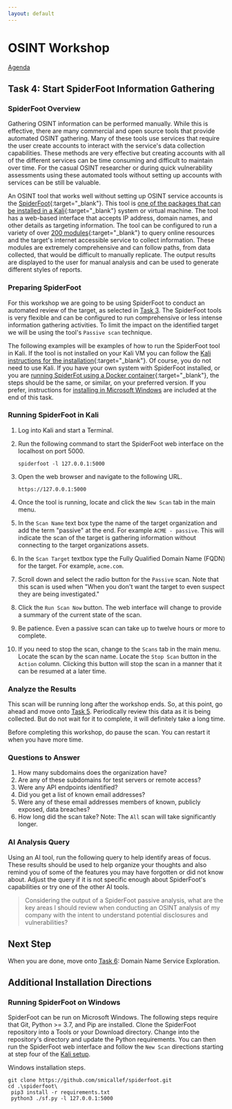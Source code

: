 ```yaml
---
layout: default
---
```


# OSINT Workshop
[Agenda](./index.md)

## Task 4: Start SpiderFoot Information Gathering

### SpiderFoot Overview

Gathering OSINT information can be performed manually. While this is effective, there are many commercial and open source tools that provide automated OSINT gathering. Many of these tools use services that require the user create accounts to interact with the service's data collection capabilities. These methods are very effective but creating accounts with all of the different services can be time consuming and difficult to maintain over time. For the casual OSINT researcher or during quick vulnerability assessments using these automated tools without setting up accounts with services can be still be valuable. 

An OSINT tool that works well without setting up OSINT service accounts is the [SpiderFoot](https://github.com/smicallef/spiderfoot){:target="_blank"}. This tool is [one of the packages that can be installed in a Kali](https://www.kali.org/tools/spiderfoot/){:target="_blank"} system or virtual machine. The tool has a web-based interface that accepts IP address, domain names, and other details as targeting information. The tool can be configured to run a variety of over [200 modules](https://github.com/smicallef/spiderfoot#modules--integrations){:target="_blank"} to query online resources and the target's internet accessible service to collect information. These modules are extremely comprehensive and can follow paths, from data collected, that would be difficult to manually replicate. The output results are displayed to the user for manual analysis and can be used to generate different styles of reports.

### Preparing SpiderFoot

For this workshop we are going to be using SpiderFoot to conduct an automated review of the target, as selected in [Task 3](task3.md). The SpiderFoot tools is very flexible and can be configured to run comprehensive or less intense information gathering activities. To limit the impact on the identified target we will be using the tool's `Passive scan` technique.

The following examples will be examples of how to run the SpiderFoot tool in Kali. If the tool is not installed on your Kali VM you can follow the [Kali instructions for the installation](https://www.kali.org/tools/spiderfoot/){:target="_blank"}. Of course, you do not need to use Kali. If you have your own system with SpiderFoot installed, or you are [running SpiderFot using a Docker container](https://github.com/smicallef/spiderfoot/blob/master/Dockerfile){:target="_blank"}, the steps should be the same, or similar, on your preferred version. If you prefer, instructions for [installing in Microsoft Windows](#running-spiderfoot-on-windows) are included at the end of this task.

### Running SpiderFoot in Kali

1. Log into Kali and start a Terminal.

2. Run the following command to start the SpiderFoot web interface on the localhost on port 5000.

    `spiderfoot -l 127.0.0.1:5000`

3. Open the web browser and navigate to the following URL.

    `https://127.0.0.1:5000`

4. Once the tool is running, locate and click the `New Scan` tab in the main menu.

5. In the `Scan Name` text box type the name of the target organization and add the term "passive" at the end. For example `ACME - passive`. This will indicate the scan of the target is gathering information without connecting to the target organizations assets.

6. In the `Scan Target` textbox type the Fully Qualified Domain Name (FQDN) for the target. For example, `acme.com`.

7. Scroll down and select the radio button for the `Passive` scan. Note that this scan is used when "When you don't want the target to even suspect they are being investigated."

8. Click the `Run Scan Now` button. The web interface will change to provide a summary of the current state of the scan. 

9. Be patience. Even a passive scan can take up to twelve hours or more to complete.

10. If you need to stop the scan, change to the `Scans` tab in the main menu. Locate the scan by the scan name. Locate the `Stop Scan` button in the `Action` column. Clicking this button will stop the scan in a manner that it can be resumed at a later time. 

### Analyze the Results

This scan will be running long after the workshop ends. So, at this point, go ahead and move onto [Task 5](./task5.md). Periodically review this data as it is being collected. But do not wait for it to complete, it will definitely take a long time.

Before completing this workshop, do pause the scan. You can restart it when you have more time.

### Questions to Answer

1. How many subdomains does the organization have?
2. Are any of these subdomains for test servers or remote access?
3. Were any API endpoints identified?
4. Did you get a list of known email addresses?
5. Were any of these email addresses members of known, publicly exposed, data breaches?
6. How long did the scan take? Note: The `All` scan will take significantly longer.

### AI Analysis Query

Using an AI tool, run the following query to help identify areas of focus. These results should be used to help organize your thoughts and also remind you of some of the features you may have forgotten or did not know about. Adjust the query if it is not specific enough about SpiderFoot's capabilities or try one of the other AI tools.

> Considering the output of a SpiderFoot passive analysis, what are the key areas I should review when conducting an OSINT analysis of my company with the intent to understand potential disclosures and vulnerabilities?

## Next Step

When you are done, move onto [Task 6](task6.md): Domain Name Service Exploration.

## Additional Installation Directions

### Running SpiderFoot on Windows

SpiderFoot can be run on Microsoft Windows. The following steps require that Git, Python >= 3.7, and Pip are installed. Clone the SpiderFoot repository into a Tools or your Download directory. Change into the repository's directory and update the Python requirements. You can then run the SpiderFoot web interface and follow the `New Scan` directions starting at step four of the [Kali setup](#running-spiderfoot-in-kali).

Windows installation steps.

```ps1con
git clone https://github.com/smicallef/spiderfoot.git
cd .\spiderfoot\
 pip3 install -r requirements.txt
 python3 ./sf.py -l 127.0.0.1:5000
```